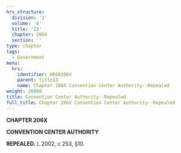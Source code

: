 ```yaml
---
hrs_structure:
  division: '1'
  volume: '4'
  title: '13'
  chapter: 206X
  section: ''
type: chapter
tags:
  - Government
menu:
  hrs:
    identifier: HRS0206X
    parent: title13
    name: Chapter 206X Convention Center Authority--Repealed
weight: 26000
title: Convention Center Authority--Repealed
full_title: Chapter 206X Convention Center Authority--Repealed
---
```

**CHAPTER 206X**

**CONVENTION CENTER AUTHORITY**

**REPEALED.** L 2002, c 253, §10.